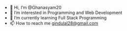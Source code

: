 - 👋 Hi, I’m @Ghanasyam20
- 👀 I’m interested in Programming and Web Development
- 🌱 I’m currently learning Full Stack Programming
- 📫 How to reach me gindulal28@gmail.com

<!---
Ghanasyam20/Ghanasyam20 is a ✨ special ✨ repository because its `README.md` (this file) appears on your GitHub profile.
You can click the Preview link to take a look at your changes.
--->

